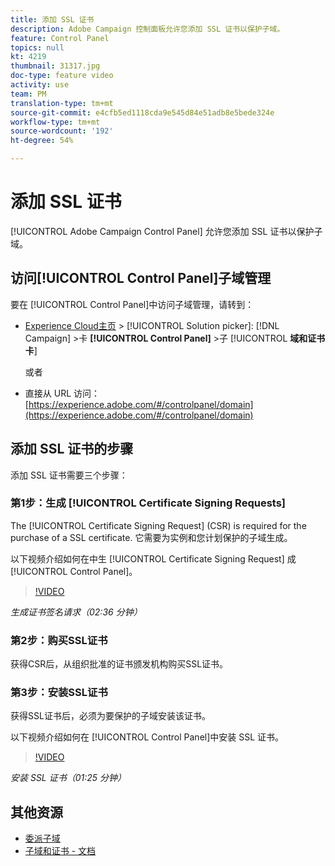 ```yaml
---
title: 添加 SSL 证书
description: Adobe Campaign 控制面板允许您添加 SSL 证书以保护子域。
feature: Control Panel
topics: null
kt: 4219
thumbnail: 31317.jpg
doc-type: feature video
activity: use
team: PM
translation-type: tm+mt
source-git-commit: e4cfb5ed1118cda9e545d84e51adb8e5bede324e
workflow-type: tm+mt
source-wordcount: '192'
ht-degree: 54%

---
```



# 添加 SSL 证书

 [!UICONTROL Adobe Campaign Control Panel] 允许您添加 SSL 证书以保护子域。

## 访问[!UICONTROL Control Panel]子域管理

要在 [!UICONTROL Control Panel]中访问子域管理，请转到：

* [Experience Cloud主页](https://experience.adobe.com/#/home) > [!UICONTROL Solution picker]: [!DNL Campaign] >卡 **[!UICONTROL Control Panel]** >子 [!UICONTROL **域和证书卡**]

   或者
* 直接从 URL 访问：[https://experience.adobe.com/#/controlpanel/domain](https://experience.adobe.com/#/controlpanel/domain)

## 添加 SSL 证书的步骤

添加 SSL 证书需要三个步骤：

### 第1步：生成 [!UICONTROL Certificate Signing Requests]

The [!UICONTROL Certificate Signing Request] (CSR) is required for the purchase of a SSL certificate. 它需要为实例和您计划保护的子域生成。

以下视频介绍如何在中生 [!UICONTROL Certificate Signing Request] 成 [!UICONTROL Control Panel]。

>[!VIDEO](https://video.tv.adobe.com/v/31317?quality=12)

*生成证书签名请求（02:36 分钟）*

### 第2步：购买SSL证书

获得CSR后，从组织批准的证书颁发机构购买SSL证书。

### 第3步：安装SSL证书

获得SSL证书后，必须为要保护的子域安装该证书。

以下视频介绍如何在 [!UICONTROL Control Panel]中安装 SSL 证书。

>[!VIDEO](https://video.tv.adobe.com/v/31166?quality=12)

*安装 SSL 证书（01:25 分钟）*

## 其他资源

* [委派子域](/help/administrating/control-panel/subdomain-delegation.md)
* [子域和证书 - 文档](https://docs.adobe.com/content/help/zh-Hans/control-panel/using/subdomains-and-certificates/renewing-subdomain-certificate.html)
